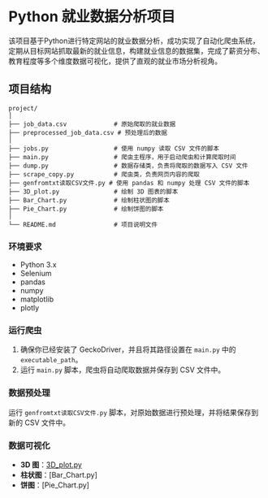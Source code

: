 # Python 就业数据分析项目

该项目基于Python进行特定网站的就业数据分析，成功实现了自动化爬虫系统，定期从目标网站抓取最新的就业信息，构建就业信息的数据集，完成了薪资分布、教育程度等多个维度数据可视化，提供了直观的就业市场分析视角。

## 项目结构

```
project/
│
├── job_data.csv             # 原始爬取的就业数据
├── preprocessed_job_data.csv # 预处理后的数据
│
├── jobs.py                  # 使用 numpy 读取 CSV 文件的脚本
├── main.py                  # 爬虫主程序，用于启动爬虫和计算爬取时间
├── dump.py                  # 数据存储类，负责将爬取的数据写入 CSV 文件
├── scrape_copy.py           # 爬虫类，负责网页内容的爬取
├── genfromtxt读取CSV文件.py # 使用 pandas 和 numpy 处理 CSV 文件的脚本
├── 3D_plot.py               # 绘制 3D 图表的脚本
├── Bar_Chart.py             # 绘制柱状图的脚本
├── Pie_Chart.py             # 绘制饼图的脚本
│
└── README.md                # 项目说明文件
```



### 环境要求

- Python 3.x
- Selenium
- pandas
- numpy
- matplotlib
- plotly

### 运行爬虫

1. 确保你已经安装了 GeckoDriver，并且将其路径设置在 `main.py` 中的 `executable_path`。
2. 运行 `main.py` 脚本，爬虫将自动爬取数据并保存到 CSV 文件中。


### 数据预处理

运行 `genfromtxt读取CSV文件.py` 脚本，对原始数据进行预处理，并将结果保存到新的 CSV 文件中。


### 数据可视化

- **3D 图**：[3D_plot.py](3D_plot.py)
- **柱状图**：[Bar_Chart.py]
- **饼图**：[Pie_Chart.py]
